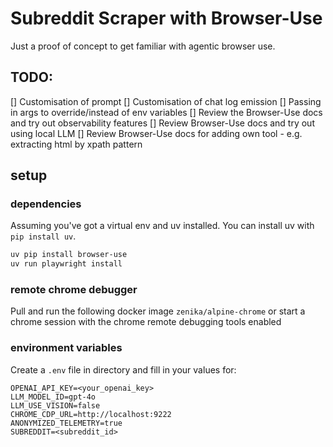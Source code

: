 # Subreddit Scraper with Browser-Use

Just a proof of concept to get familiar with agentic browser use.

## TODO:
[] Customisation of prompt
[] Customisation of chat log emission
[] Passing in args to override/instead of env variables
[] Review the Browser-Use docs and try out observability features
[] Review Browser-Use docs and try out using local LLM
[] Review Browser-Use docs for adding own tool - e.g. extracting html by xpath pattern 

## setup

### dependencies
Assuming you've got a virtual env and uv installed. You can install uv with `pip install uv`.

```bash
uv pip install browser-use
uv run playwright install
```

### remote chrome debugger
Pull and run the following docker image `zenika/alpine-chrome` or start a chrome session with the chrome remote debugging tools enabled

### environment variables
Create a `.env` file in directory and fill in your values for:

```
OPENAI_API_KEY=<your_openai_key>
LLM_MODEL_ID=gpt-4o
LLM_USE_VISION=false
CHROME_CDP_URL=http://localhost:9222
ANONYMIZED_TELEMETRY=true
SUBREDDIT=<subreddit_id>
```
